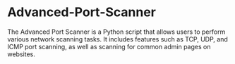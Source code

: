 # Advanced-Port-Scanner
The Advanced Port Scanner is a Python script that allows users to perform various network scanning tasks. It includes features such as TCP, UDP, and ICMP port scanning, as well as scanning for common admin pages on websites.
